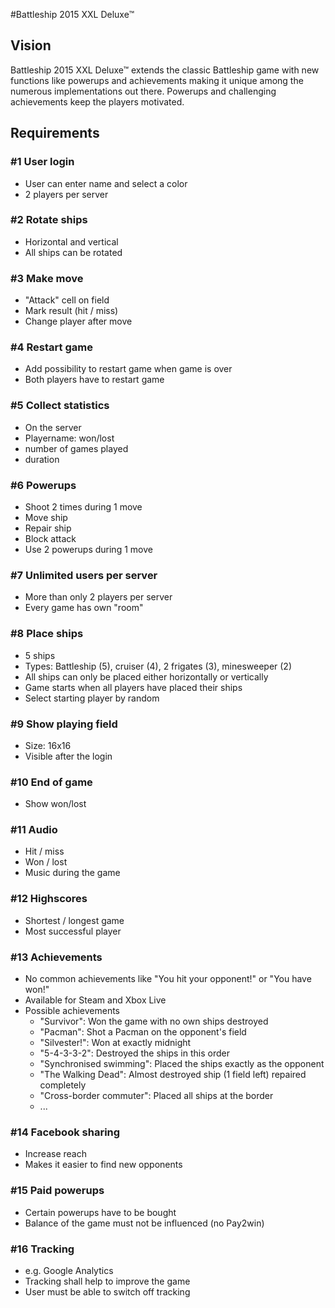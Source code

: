 #Battleship 2015 XXL Deluxe™

## Vision
Battleship 2015 XXL Deluxe™ extends the classic Battleship game with new functions like powerups and achievements making it unique among the numerous implementations out there. Powerups and challenging achievements keep the players motivated.

## Requirements

### #1 User login
- User can enter name and select a color
- 2 players per server

### #2 Rotate ships
- Horizontal and vertical
- All ships can be rotated

### #3 Make move
- "Attack" cell on field
- Mark result (hit / miss)
- Change player after move

### #4 Restart game
- Add possibility to restart game when game is over
- Both players have to restart game

### #5 Collect statistics
- On the server
- Playername: won/lost
- number of games played
- duration

### #6 Powerups
- Shoot 2 times during 1 move
- Move ship
- Repair ship
- Block attack
- Use 2 powerups during 1 move

### #7 Unlimited users per server
- More than only 2 players per server
- Every game has own "room"

### #8 Place ships
- 5 ships
- Types: Battleship (5), cruiser (4), 2 frigates (3), minesweeper (2)
- All ships can only be placed either horizontally or vertically
- Game starts when all players have placed their ships
- Select starting player by random

### #9 Show playing field
- Size: 16x16
- Visible after the login

### #10 End of game
- Show won/lost

### #11 Audio
- Hit / miss
- Won / lost
- Music during the game

### #12 Highscores
- Shortest / longest game
- Most successful player

### #13 Achievements
- No common achievements like "You hit your opponent!" or "You have won!"
- Available for Steam and Xbox Live
- Possible achievements
	- "Survivor": Won the game with no own ships destroyed
	- "Pacman": Shot a Pacman on the opponent's field
	- "Silvester!": Won at exactly midnight
	- "5-4-3-3-2": Destroyed the ships in this order
	- "Synchronised swimming": Placed the ships exactly as the opponent
	- "The Walking Dead": Almost destroyed ship (1 field left) repaired completely
	- "Cross-border commuter": Placed all ships at the border
	- ...

### #14 Facebook sharing
- Increase reach
- Makes it easier to find new opponents

### #15 Paid powerups
- Certain powerups have to be bought
- Balance of the game must not be influenced (no Pay2win)

### #16 Tracking
- e.g. Google Analytics
- Tracking shall help to improve the game
- User must be able to switch off tracking